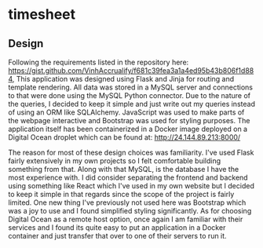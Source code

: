 # timesheet

## Design
Following the requirements listed in the repository here:
https://gist.github.com/VinhAccrualify/f681c39fea3a1a4ed95b43b806f1d884,
This application was designed using Flask and Jinja for routing and template rendering. All data was stored in a MySQL server and connections to that were done using the MySQL Python connector. Due to the nature of the queries, I decided to keep it simple and just write out my queries instead of using an ORM like SQLAlchemy. JavaScript was used to make parts of the webpage interactive and Bootstrap was used for styling purposes. The application itself has been containerized in a Docker image deployed on a Digital Ocean droplet which can be found at:
http://24.144.89.213:8000/

The reason for most of these design choices was familiarity. I've used Flask fairly extensively in my own projects so I felt comfortable building something from that. Along with that MySQL, is the database I have the most experience with. I did consider separating the frontend and backend using something like React which I've used in my own website but I decided to keep it simple in that regards since the scope of the project is fairly limited. One new thing I've previously not used here was Bootstrap which was a joy to use and I found simplified styling significantly. As for choosing Digital Ocean as a remote host option, once again I am familiar with their services and I found its quite easy to put an application in a Docker container and just transfer that over to one of their servers to run it.
